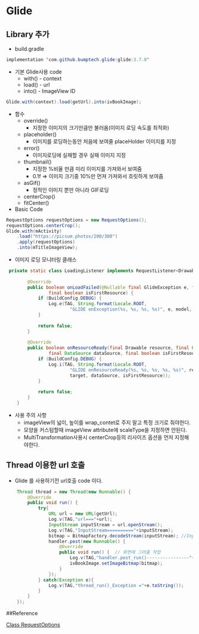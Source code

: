# Glide

## Library 추가

* build.gradle

```java
implementation 'com.github.bumptech.glide:glide:3.7.0'
```

* 기본 Glide사용 code
  * with() - context
  * load() - url
  * into() - ImageView ID

```java
Glide.with(context).load(getUrl).into(ivBookImage);
```

* 함수
  * override()
    *  지정한 이미지의 크기만큼만 불러옴(이미지 로딩 속도를 최적화)
  * placeholder()
    * 이미지를 로딩하는동안 처음에 보여줄 placeHolder 이미지를 지정
  * error()
    * 이미지로딩에 실패할 경우 실패 이미지 지정
  * thumbnail()
    * 지정한 %비율 만큼 미리 이미지를 가져와서 보여줌
    * 0.1f => 이미지 크기중 10%만 먼져 가져와서 흐릿하게 보여줌
  * asGif()
    * 정적인 이미지 뿐만 아니라 GIF로딩
  * centerCrop()
  * fitCenter()
* Basic Code

```java
RequestOptions requestOptions = new RequestOptions();
requestOptions.centerCrop();
Glide.with(mActivity)
    .load("https://picsum.photos/200/300")
    .apply(requestOptions)
    .into(mTitleImageView);
```

* 이미지 로딩 모니터링 클래스

```java
 private static class LoadingListener implements RequestListener<Drawable> {
 
        @Override
        public boolean onLoadFailed(@Nullable final GlideException e, final Object model, final Target<Drawable> target,
                final boolean isFirstResource) {
            if (BuildConfig.DEBUG) {
                Log.e(TAG, String.format(Locale.ROOT,
                        "GLIDE onException(%s, %s, %s, %s)", e, model, target, isFirstResource), e);
            }
 
            return false;
        }
 
        @Override
        public boolean onResourceReady(final Drawable resource, final Object model, final Target<Drawable> target,
                final DataSource dataSource, final boolean isFirstResource) {
            if (BuildConfig.DEBUG) {
                Log.i(TAG, String.format(Locale.ROOT,
                        "GLIDE onResourceReady(%s, %s, %s, %s, %s)", resource, model,
                        target, dataSource, isFirstResource));
            }
 
            return false;
        }
    }
```

* 사용 주의 사항
  * imageView의 넓이, 높이를 wrap_contet로 주지 말고 특정 크기로 줘야한다.
  * 모양을 커스텀할때 imageView attribute에 scaleType을 지정하면 안된다.
  * MultiTransformation사용시 centerCrop등의 리사이즈 옵션을 먼저 지정해야한다.



## Thread 이용한 url 호출

* Glide 를 사용하기전 url호출 code 이다.

```java
    Thread thread = new Thread(new Runnable() {
        @Override
        public void run() {
            try{
                URL url = new URL(getUrl);
                Log.v(TAG,"url==="+url);
                InputStream inputStream = url.openStream();
                Log.v(TAG,"InputStream=========="+inputStream);
                bitmap = BitmapFactory.decodeStream(inputStream); //InputStream 으로부터 Bitmap를 만든다
                handler.post(new Runnable() {
                    @Override
                    public void run() {  // 화면에 그려줄 작업
                        Log.v(TAG,"handler.post_run()----------------"+bitmap);
                        ivBookImage.setImageBitmap(bitmap);
                    }
                });
            } catch(Exception e){
                Log.v(TAG,"thread_run()_Exception ="+e.toString());
            }
        }
    });
```



##Reference

[Class RequestOptions](https://bumptech.github.io/glide/javadocs/400/com/bumptech/glide/request/RequestOptions.html)

